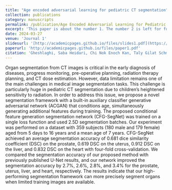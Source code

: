 ```yaml
---
title: "Age encoded adversarial learning for pediatric CT segmentation"
collection: publications
category: manuscripts
permalink: /publication/Age Encoded Adversarial Learning for Pediatric CT Segmentation
excerpt: 'This paper is about the number 1. The number 2 is left for future work.'
date: 2024-03-27
venue: 'Journal 1'
slidesurl: '[http://academicpages.github.io/files/slides1.pdf](https://www.mdpi.com/2306-5354/11/4/319)'
paperurl: 'http://academicpages.github.io/files/paper1.pdf'
citation: 'Gheshlaghi, Saba Heidari, Chi Nok Enoch Kan, Taly Gilat Schmidt, and Dong Hye Ye. "Age encoded adversarial learning for pediatric CT segmentation." Bioengineering 11, no. 4 (2024): 319.'
---
```


Organ segmentation from CT images is critical in the early diagnosis of diseases, progress monitoring, pre-operative planning, radiation therapy planning, and CT dose estimation. However, data limitation remains one of the main challenges in medical image segmentation tasks. This challenge is particularly huge in pediatric CT segmentation due to children’s heightened sensitivity to radiation. In order to address this issue, we propose a novel segmentation framework with a built-in auxiliary classifier generative adversarial network (ACGAN) that conditions age, simultaneously generating additional features during training. The proposed conditional feature generation segmentation network (CFG-SegNet) was trained on a single loss function and used 2.5D segmentation batches. Our experiment was performed on a dataset with 359 subjects (180 male and 179 female) aged from 5 days to 16 years and a mean age of 7 years. CFG-SegNet achieved an average segmentation accuracy of 0.681 dice similarity coefficient (DSC) on the prostate, 0.619 DSC on the uterus, 0.912 DSC on the liver, and 0.832 DSC on the heart with four-fold cross-validation. We compared the segmentation accuracy of our proposed method with previously published U-Net results, and our network improved the segmentation accuracy by 2.7%, 2.6%, 2.8%, and 3.4% for the prostate, uterus, liver, and heart, respectively. The results indicate that our high-performing segmentation framework can more precisely segment organs when limited training images are available.
